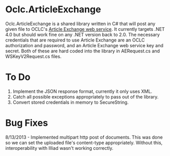 Oclc.ArticleExchange
====================

Oclc.ArticleExchange is a shared library written in C# that will post any given file to OCLC's [Article Exchange web service](http://www.oclc.org/developer/services/article-exchange-api).  It currently targets .NET 4.0 but should work fine on any .NET version back to 2.0.  The necessary credentials that are required to use Article Exchange are an OCLC authorization and password, and an Article Exchange web service key and secret.  Both of these are hard coded into the library in AERequest.cs and WSKeyV2Request.cs files.

To Do
====================

1. Implement the JSON response format, currently it only uses XML.
2. Catch all possible exceptions appropriately to pass out of the library.
3. Convert stored credentials in memory to SecureString.

Bug Fixes
====================
8/13/2013 - Implemented multipart http post of documents.  This was done so we can set the uploaded file's content-type appropriately.  Without this, interoperability with Illiad wasn't working correctly.


